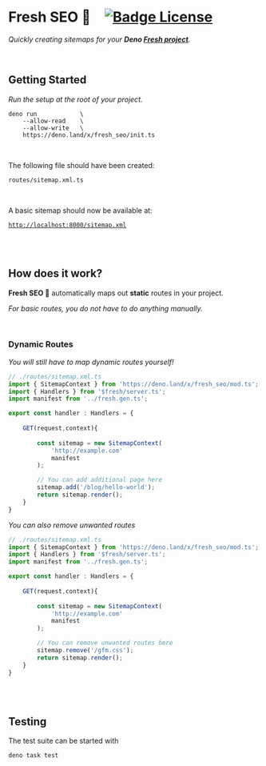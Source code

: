 
# Fresh SEO 🍋   [![Badge License]][License]

*Quickly creating sitemaps for your **Deno [Fresh project]**.*

<br>

## Getting Started

*Run the setup at the root of your project.*

```shell
deno run            \
    --allow-read    \
    --allow-write   \
    https://deno.land/x/fresh_seo/init.ts

```

<br>

The following file should have been created:

`routes/sitemap.xml.ts`

<br>

A basic sitemap should now be available at:
    
[`http://localhost:8000/sitemap.xml`][Localhost]
    
<br>
<br>

## How does it work?

**Fresh SEO 🍋** automatically maps out **static** routes in your project.

*For basic routes, you do not have to do anything manually.*

<br>

### Dynamic Routes

*You will still have to map dynamic routes yourself!*

```ts
// ./routes/sitemap.xml.ts
import { SitemapContext } from 'https://deno.land/x/fresh_seo/mod.ts';
import { Handlers } from '$fresh/server.ts';
import manifest from '../fresh.gen.ts';

export const handler : Handlers = {
    
    GET(request,context){
        
        const sitemap = new SitemapContext(
            'http://example.com'
            manifest
        );

        // You can add additional page here
        sitemap.add('/blog/hello-world');
        return sitemap.render();
    }
}
```

*You can also remove unwanted routes*

```ts
// ./routes/sitemap.xml.ts
import { SitemapContext } from 'https://deno.land/x/fresh_seo/mod.ts';
import { Handlers } from '$fresh/server.ts';
import manifest from '../fresh.gen.ts';

export const handler : Handlers = {
    
    GET(request,context){
        
        const sitemap = new SitemapContext(
            'http://example.com'
            manifest
        );

        // You can remove unwanted routes here
        sitemap.remove('/gfm.css');
        return sitemap.render();
    }
}
```

<br>
<br>

## Testing

The test suite can be started with

```shell
deno task test
```

<br>

<!----------------------------------------------------------------------------->

[Fresh project]: https://fresh.deno.dev/
[Localhost]: http://localhost:8000/sitemap.xml

[License]: LICENSE


<!----------------------------------[ Badges ]--------------------------------->

[Badge License]: https://img.shields.io/badge/License-MIT-ac8b11.svg?style=for-the-badge&labelColor=yellow